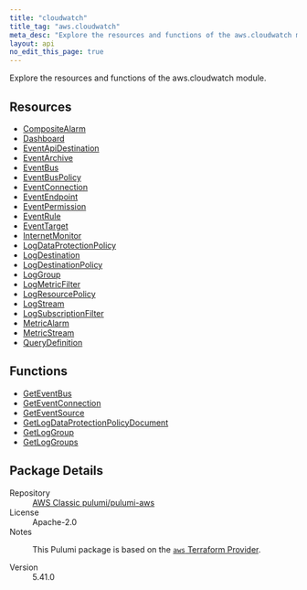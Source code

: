 ```yaml
---
title: "cloudwatch"
title_tag: "aws.cloudwatch"
meta_desc: "Explore the resources and functions of the aws.cloudwatch module."
layout: api
no_edit_this_page: true
---
```


<!-- WARNING: this file was generated by Pulumi Docs Generator. -->
<!-- Do not edit by hand unless you're certain you know what you are doing! -->

Explore the resources and functions of the aws.cloudwatch module.

<h2 id="resources">Resources</h2>
<ul class="api">
    <li><a href="compositealarm/" title="CompositeAlarm"><span class="api-symbol api-symbol--resource"></span>CompositeAlarm</a></li>
    <li><a href="dashboard/" title="Dashboard"><span class="api-symbol api-symbol--resource"></span>Dashboard</a></li>
    <li><a href="eventapidestination/" title="EventApiDestination"><span class="api-symbol api-symbol--resource"></span>EventApiDestination</a></li>
    <li><a href="eventarchive/" title="EventArchive"><span class="api-symbol api-symbol--resource"></span>EventArchive</a></li>
    <li><a href="eventbus/" title="EventBus"><span class="api-symbol api-symbol--resource"></span>EventBus</a></li>
    <li><a href="eventbuspolicy/" title="EventBusPolicy"><span class="api-symbol api-symbol--resource"></span>EventBusPolicy</a></li>
    <li><a href="eventconnection/" title="EventConnection"><span class="api-symbol api-symbol--resource"></span>EventConnection</a></li>
    <li><a href="eventendpoint/" title="EventEndpoint"><span class="api-symbol api-symbol--resource"></span>EventEndpoint</a></li>
    <li><a href="eventpermission/" title="EventPermission"><span class="api-symbol api-symbol--resource"></span>EventPermission</a></li>
    <li><a href="eventrule/" title="EventRule"><span class="api-symbol api-symbol--resource"></span>EventRule</a></li>
    <li><a href="eventtarget/" title="EventTarget"><span class="api-symbol api-symbol--resource"></span>EventTarget</a></li>
    <li><a href="internetmonitor/" title="InternetMonitor"><span class="api-symbol api-symbol--resource"></span>InternetMonitor</a></li>
    <li><a href="logdataprotectionpolicy/" title="LogDataProtectionPolicy"><span class="api-symbol api-symbol--resource"></span>LogDataProtectionPolicy</a></li>
    <li><a href="logdestination/" title="LogDestination"><span class="api-symbol api-symbol--resource"></span>LogDestination</a></li>
    <li><a href="logdestinationpolicy/" title="LogDestinationPolicy"><span class="api-symbol api-symbol--resource"></span>LogDestinationPolicy</a></li>
    <li><a href="loggroup/" title="LogGroup"><span class="api-symbol api-symbol--resource"></span>LogGroup</a></li>
    <li><a href="logmetricfilter/" title="LogMetricFilter"><span class="api-symbol api-symbol--resource"></span>LogMetricFilter</a></li>
    <li><a href="logresourcepolicy/" title="LogResourcePolicy"><span class="api-symbol api-symbol--resource"></span>LogResourcePolicy</a></li>
    <li><a href="logstream/" title="LogStream"><span class="api-symbol api-symbol--resource"></span>LogStream</a></li>
    <li><a href="logsubscriptionfilter/" title="LogSubscriptionFilter"><span class="api-symbol api-symbol--resource"></span>LogSubscriptionFilter</a></li>
    <li><a href="metricalarm/" title="MetricAlarm"><span class="api-symbol api-symbol--resource"></span>MetricAlarm</a></li>
    <li><a href="metricstream/" title="MetricStream"><span class="api-symbol api-symbol--resource"></span>MetricStream</a></li>
    <li><a href="querydefinition/" title="QueryDefinition"><span class="api-symbol api-symbol--resource"></span>QueryDefinition</a></li>
</ul>

<h2 id="functions">Functions</h2>
<ul class="api">
    <li><a href="geteventbus/" title="GetEventBus"><span class="api-symbol api-symbol--function"></span>GetEventBus</a></li>
    <li><a href="geteventconnection/" title="GetEventConnection"><span class="api-symbol api-symbol--function"></span>GetEventConnection</a></li>
    <li><a href="geteventsource/" title="GetEventSource"><span class="api-symbol api-symbol--function"></span>GetEventSource</a></li>
    <li><a href="getlogdataprotectionpolicydocument/" title="GetLogDataProtectionPolicyDocument"><span class="api-symbol api-symbol--function"></span>GetLogDataProtectionPolicyDocument</a></li>
    <li><a href="getloggroup/" title="GetLogGroup"><span class="api-symbol api-symbol--function"></span>GetLogGroup</a></li>
    <li><a href="getloggroups/" title="GetLogGroups"><span class="api-symbol api-symbol--function"></span>GetLogGroups</a></li>
</ul>

<h2 id="package-details">Package Details</h2>
<dl class="package-details">
	<dt>Repository</dt>
	<dd><a href="https://github.com/pulumi/pulumi-aws">AWS Classic pulumi/pulumi-aws</a></dd>
	<dt>License</dt>
	<dd>Apache-2.0</dd>
	<dt>Notes</dt>
	<dd><p>This Pulumi package is based on the <a href="https://github.com/hashicorp/terraform-provider-aws"><code>aws</code> Terraform Provider</a>.</p>
</dd>
	<dt>Version</dt>
	<dd>5.41.0</dd>
</dl>

